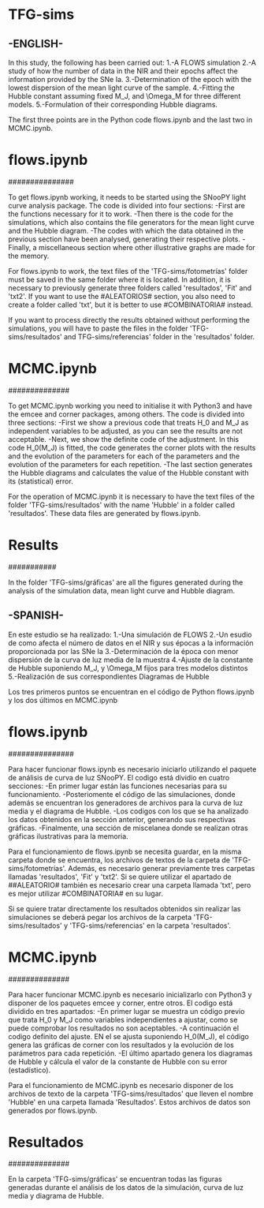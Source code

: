 # TFG-sims

-ENGLISH-
---------

In this study, the following has been carried out:
1.-A FLOWS simulation
2.-A study of how the number of data in the NIR and their epochs affect the information provided by the SNe Ia.
3.-Determination of the epoch with the lowest dispersion of the mean light curve of the sample.
4.-Fitting the Hubble constant assuming fixed M_J, and \Omega_M for three different models.
5.-Formulation of their corresponding Hubble diagrams.

The first three points are in the Python code flows.ipynb and the last two in MCMC.ipynb.

# flows.ipynb #
###############

To get flows.ipynb working, it needs to be started using the SNooPY light curve analysis package.
The code is divided into four sections:
-First are the functions necessary for it to work.
-Then there is the code for the simulations, which also contains the file generators for the mean light curve and the Hubble diagram.
-The codes with which the data obtained in the previous section have been analysed, generating their respective plots.
-Finally, a miscellaneous section where other illustrative graphs are made for the memory.

For flows.ipynb to work, the text files of the 'TFG-sims/fotometrías' folder must be saved in the same folder where it is located. 
In addition, it is necessary to previously generate three folders called 'resultados', 'Fit' and 'txt2'. 
If you want to use the #ALEATORIOS# section, you also need to create a folder called 'txt', but it is better to use #COMBINATORIA# instead.

If you want to process directly the results obtained without performing the simulations, you will have to paste the files in the folder 'TFG-sims/resultados' and 
TFG-sims/referencias' folder in the 'resultados' folder.

# MCMC.ipynb #
##############

To get MCMC.ipynb working you need to initialise it with Python3 and have the emcee and corner packages, among others.
The code is divided into three sections:
-First we show a previous code that treats H_0 and M_J as independent variables to be adjusted, as you can see the results are not acceptable.
-Next, we show the definite code of the adjustment. In this code H_0(M_J) is fitted, the code generates the corner plots with the results and the evolution 
of the parameters for each of the parameters and the evolution of the parameters for each repetition.
-The last section generates the Hubble diagrams and calculates the value of the Hubble constant with its (statistical) error.

For the operation of MCMC.ipynb it is necessary to have the text files of the folder 'TFG-sims/resultados' with the name 'Hubble' in a folder called 'resultados'.
These data files are generated by flows.ipynb.

# Results #
###########

In the folder 'TFG-sims/gráficas' are all the figures generated during the analysis of the simulation data, mean light curve and Hubble diagram.


-SPANISH-
---------

En este estudio se ha realizado:
1.-Una simulación de FLOWS
2.-Un esudio de como afecta el número de datos en el NIR y sus épocas a la información proporcionada por las SNe Ia
3.-Determinación de la época con menor dispersión de la curva de luz media de la muestra
4.-Ajuste de la constante de Hubble suponiendo M_J, y \Omega_M fijos para tres modelos distintos
5.-Realización de sus correspondientes Diagramas de Hubble

Los tres primeros puntos se encuentran en el código de Python flows.ipynb y los dos últimos en MCMC.ipynb

# flows.ipynb #
###############

Para hacer funcionar flows.ipynb es necesario iniciarlo utilizando el paquete de análisis de curva de luz SNooPY.
El codigo está dividio en cuatro secciones:
-En primer lugar están las funciones necesarias para su funcionamiento.
-Posteriomente el código de las simulaciones, donde además se encuentran los generadores de archivos para la curva de luz media y el diagrama de Hubble.
-Los codigos con los que se ha analizado los datos obtenidos en la sección anterior, generando sus respectivas gráficas.
-Finalmente, una sección de miscelanea donde se realizan otras gráficas ilustrativas para la memoria.

Para el funcionamiento de flows.ipynb se necesita guardar, en la misma carpeta donde se encuentra, los archivos de textos de la carpeta de 'TFG-sims/fotometrías'. 
Además, es necesario generar previamente tres carpetas llamadas 'resultados', 'Fit' y 'txt2'. 
Si se quiere utilizar el apartado de ##ALEATORIO# también es necesario crear una carpeta llamada 'txt', pero es mejor utilizar #COMBINATORIA#  en su lugar.

Si se quiere tratar directamente los resultados obtenidos sin realizar las simulaciones se deberá pegar los archivos de la carpeta 'TFG-sims/resultados' y 
'TFG-sims/referencias' en la carpeta 'resultados'.

# MCMC.ipynb #
##############

Para hacer funcionar MCMC.ipynb es necesario inicializarlo con Python3 y disponer de los paquetes emcee y corner, entre otros.
El codigo está dividido en tres apartados:
-En primer lugar se muestra un código previo que trata H_0 y M_J como variables independientes a ajustar, como se puede comprobar los resultados no son aceptables.
-A continuación el codigo definito del ajuste. EN el se ajusta suponiendo H_0(M_J), el código genera las gráficas de corner con los resultados 
y la evolución de los parámetros para cada repetición.
-El último apartado genera los diagramas de Hubble y cálcula el valor de la constante de Hubble con su error (estadístico).

Para el funcionamiento de MCMC.ipynb es necesario disponer de los archivos de texto de la carpeta 'TFG-sims/resultados' que lleven el nombre 'Hubble' 
en una carpeta llamada 'Resultados'. Estos archivos de datos son generados por flows.ipynb.

# Resultados #
##############

En la carpeta 'TFG-sims/gráficas' se encuentran todas las figuras generadas durante el análisis de los datos de la simulación, 
curva de luz media y diagrama de Hubble.

